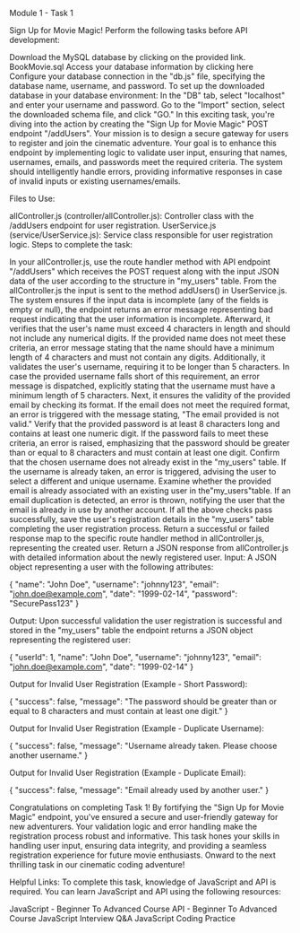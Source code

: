 Module 1 - Task 1

Sign Up for Movie Magic!
Perform the following tasks before API development:

Download the MySQL database by clicking on the provided link. BookMovie.sql
Access your database information by clicking here
Configure your database connection in the "db.js" file, specifying the database name, username, and password.
To set up the downloaded database in your database environment:
In the "DB" tab, select "localhost" and enter your username and password.
Go to the "Import" section, select the downloaded schema file, and click "GO."
In this exciting task, you're diving into the action by creating the "Sign Up for Movie Magic" POST endpoint "/addUsers". Your mission is to design a secure gateway for users to register and join the cinematic adventure. Your goal is to enhance this endpoint by implementing logic to validate user input, ensuring that names, usernames, emails, and passwords meet the required criteria. The system should intelligently handle errors, providing informative responses in case of invalid inputs or existing usernames/emails.

Files to Use:

allController.js (controller/allController.js): Controller class with the /addUsers endpoint for user registration.
UserService.js (service/UserService.js): Service class responsible for user registration logic.
Steps to complete the task:

In your allController.js, use the route handler method with API endpoint "/addUsers" which receives the POST request along with the input JSON data of the user according to the structure in "my_users" table.
From the allController.js the input is sent to the method addUsers() in UserService.js.
The system ensures if the input data is incomplete (any of the fields is empty or null), the endpoint returns an error message representing bad request indicating that the user information is incomplete.
Afterward, it verifies that the user's name must exceed 4 characters in length and should not include any numerical digits. If the provided name does not meet these criteria, an error message stating that the name should have a minimum length of 4 characters and must not contain any digits.
Additionally, it validates the user's username, requiring it to be longer than 5 characters. In case the provided username falls short of this requirement, an error message is dispatched, explicitly stating that the username must have a minimum length of 5 characters.
Next, it ensures the validity of the provided email by checking its format. If the email does not meet the required format, an error is triggered with the message stating, "The email provided is not valid."
Verify that the provided password is at least 8 characters long and contains at least one numeric digit. If the password fails to meet these criteria, an error is raised, emphasizing that the password should be greater than or equal to 8 characters and must contain at least one digit.
Confirm that the chosen username does not already exist in the "my_users" table. If the username is already taken, an error is triggered, advising the user to select a different and unique username.
Examine whether the provided email is already associated with an existing user in the"my_users"table. If an email duplication is detected, an error is thrown, notifying the user that the email is already in use by another account.
If all the above checks pass successfully, save the user's registration details in the "my_users" table completing the user registration process.
Return a successful or failed response map to the specific route handler method in allController.js, representing the created user.
Return a JSON response from allController.js with detailed information about the newly registered user.
Input:
A JSON object representing a user with the following attributes:

{
"name": "John Doe",
"username": "johnny123",
"email": "john.doe@example.com",
"date": "1999-02-14",
"password": "SecurePass123"
}

Output:
Upon successful validation the user registration is successful and stored in the "my_users" table the endpoint returns a JSON object representing the registered user:

{
"userId": 1,
"name": "John Doe",
"username": "johnny123",
"email": "john.doe@example.com",
"date": "1999-02-14"
}

Output for Invalid User Registration (Example - Short Password):

{
"success": false,
"message": "The password should be greater than or equal to 8 characters and must contain at least one digit."
}

Output for Invalid User Registration (Example - Duplicate Username):

{
"success": false,
"message": "Username already taken. Please choose another username."
}

Output for Invalid User Registration (Example - Duplicate Email):

{
"success": false,
"message": "Email already used by another user."
}

Congratulations on completing Task 1! By fortifying the "Sign Up for Movie Magic" endpoint, you've ensured a secure and user-friendly gateway for new adventurers. Your validation logic and error handling make the registration process robust and informative. This task hones your skills in handling user input, ensuring data integrity, and providing a seamless registration experience for future movie enthusiasts. Onward to the next thrilling task in our cinematic coding adventure!

Helpful Links:
To complete this task, knowledge of JavaScript and API is required. You can learn JavaScript and API using the following resources:

JavaScript - Beginner To Advanced Course
API - Beginner To Advanced Course
JavaScript Interview Q&A
JavaScript Coding Practice
